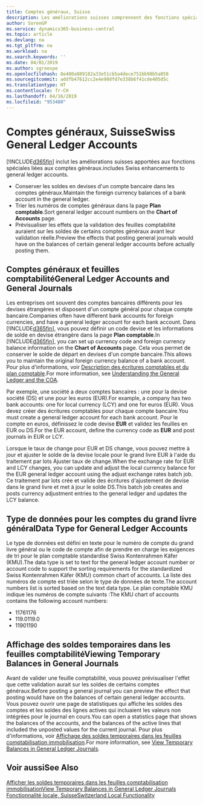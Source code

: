 ```yaml
---
title: Comptes généraux, Suisse
description: Les améliorations suisses comprennent des fonctions spéciales liées aux comptes généraux.
author: SorenGP
ms.service: dynamics365-business-central
ms.topic: article
ms.devlang: na
ms.tgt_pltfrm: na
ms.workload: na
ms.search.keywords: ''
ms.date: 04/01/2019
ms.author: sgroespe
ms.openlocfilehash: 8e480a889182a33e51cb5a4dece751bb98b5a058
ms.sourcegitcommit: addfb47612cc2e4e98dfd7e338b6f41cde405d5c
ms.translationtype: HT
ms.contentlocale: fr-CH
ms.lasthandoff: 04/16/2019
ms.locfileid: "953480"
---
```

# <a name="swiss-general-ledger-accounts"></a><span data-ttu-id="10eff-103">Comptes généraux, Suisse</span><span class="sxs-lookup"><span data-stu-id="10eff-103">Swiss General Ledger Accounts</span></span>
[!INCLUDE[d365fin](../../includes/d365fin_md.md)] <span data-ttu-id="10eff-104">inclut les améliorations suisses apportées aux fonctions spéciales liées aux comptes généraux.</span><span class="sxs-lookup"><span data-stu-id="10eff-104">includes Swiss enhancements to general ledger accounts.</span></span>

- <span data-ttu-id="10eff-105">Conserver les soldes en devises d'un compte bancaire dans les comptes généraux.</span><span class="sxs-lookup"><span data-stu-id="10eff-105">Maintain the foreign currency balances of a bank account in the general ledger.</span></span>  
- <span data-ttu-id="10eff-106">Trier les numéros de comptes généraux dans la page **Plan comptable**.</span><span class="sxs-lookup"><span data-stu-id="10eff-106">Sort general ledger account numbers on the **Chart of Accounts** page.</span></span>  
- <span data-ttu-id="10eff-107">Prévisualiser les effets que la validation des feuilles comptabilité auraient sur les soldes de certains comptes généraux avant leur validation réelle.</span><span class="sxs-lookup"><span data-stu-id="10eff-107">Preview the effects that posting general journals would have on the balances of certain general ledger accounts before actually posting them.</span></span>  

## <a name="general-ledger-accounts-and-general-journals"></a><span data-ttu-id="10eff-108">Comptes généraux et feuilles comptabilité</span><span class="sxs-lookup"><span data-stu-id="10eff-108">General Ledger Accounts and General Journals</span></span>  
<span data-ttu-id="10eff-109">Les entreprises ont souvent des comptes bancaires différents pour les devises étrangères et disposent d'un compte général pour chaque compte bancaire.</span><span class="sxs-lookup"><span data-stu-id="10eff-109">Companies often have different bank accounts for foreign currencies, and have a general ledger account for each bank account.</span></span> <span data-ttu-id="10eff-110">Dans [!INCLUDE[d365fin](../../includes/d365fin_md.md)], vous pouvez définir un code devise et les informations de solde en devise étrangère dans la page **Plan comptable**.</span><span class="sxs-lookup"><span data-stu-id="10eff-110">In [!INCLUDE[d365fin](../../includes/d365fin_md.md)], you can set up currency code and foreign currency balance information on the **Chart of Accounts** page.</span></span> <span data-ttu-id="10eff-111">Cela vous permet de conserver le solde de départ en devises d'un compte bancaire.</span><span class="sxs-lookup"><span data-stu-id="10eff-111">This allows you to maintain the original foreign currency balance of a bank account.</span></span> <span data-ttu-id="10eff-112">Pour plus d'informations, voir [Description des écritures comptables et du plan comptable](../../finance-general-ledger.md).</span><span class="sxs-lookup"><span data-stu-id="10eff-112">For more information, see [Understanding the General Ledger and the COA](../../finance-general-ledger.md).</span></span>  

<span data-ttu-id="10eff-113">Par exemple, une société a deux comptes bancaires : une pour la devise société (DS) et une pour les euros (EUR).</span><span class="sxs-lookup"><span data-stu-id="10eff-113">For example, a company has two bank accounts: one for local currency (LCY) and one for euros (EUR).</span></span> <span data-ttu-id="10eff-114">Vous devez créer des écritures comptables pour chaque compte bancaire.</span><span class="sxs-lookup"><span data-stu-id="10eff-114">You must create a general ledger account for each bank account.</span></span> <span data-ttu-id="10eff-115">Pour le compte en euros, définissez le code devise **EUR** et validez les feuilles en EUR ou DS.</span><span class="sxs-lookup"><span data-stu-id="10eff-115">For the EUR account, define the currency code as **EUR** and post journals in EUR or LCY.</span></span>  

<span data-ttu-id="10eff-116">Lorsque le taux de change pour EUR et DS change, vous pouvez mettre à jour et ajuster le solde de la devise locale pour le grand livre EUR à l'aide du traitement par lots Ajuster taux de change.</span><span class="sxs-lookup"><span data-stu-id="10eff-116">When the exchange rate for EUR and LCY changes, you can update and adjust the local currency balance for the EUR general ledger account using the adjust exchange rates batch job.</span></span> <span data-ttu-id="10eff-117">Ce traitement par lots crée et valide des écritures d'ajustement de devise dans le grand livre et met à jour le solde DS.</span><span class="sxs-lookup"><span data-stu-id="10eff-117">This batch job creates and posts currency adjustment entries to the general ledger and updates the LCY balance.</span></span>  

## <a name="data-type-for-general-ledger-accounts"></a><span data-ttu-id="10eff-118">Type de données pour les comptes du grand livre général</span><span class="sxs-lookup"><span data-stu-id="10eff-118">Data Type for General Ledger Accounts</span></span>  
<span data-ttu-id="10eff-119">Le type de données est défini en texte pour le numéro de compte du grand livre général ou le code de compte afin de prendre en charge les exigences de tri pour le plan comptable standardisé Swiss Kontenrahmen Käfer (KMU).</span><span class="sxs-lookup"><span data-stu-id="10eff-119">The data type is set to text for the general ledger account number or account code to support the sorting requirements for the standardized Swiss Kontenrahmen Käfer (KMU) common chart of accounts.</span></span> <span data-ttu-id="10eff-120">La liste des numéros de compte est triée selon le type de données de texte.</span><span class="sxs-lookup"><span data-stu-id="10eff-120">The account numbers list is sorted based on the text data type.</span></span> <span data-ttu-id="10eff-121">Le plan comptable KMU indique les numéros de compte suivants :</span><span class="sxs-lookup"><span data-stu-id="10eff-121">The KMU chart of accounts contains the following account numbers:</span></span>  

- <span data-ttu-id="10eff-122">1176</span><span class="sxs-lookup"><span data-stu-id="10eff-122">1176</span></span>  
- <span data-ttu-id="10eff-123">119.0</span><span class="sxs-lookup"><span data-stu-id="10eff-123">119.0</span></span>  
- <span data-ttu-id="10eff-124">1190</span><span class="sxs-lookup"><span data-stu-id="10eff-124">1190</span></span>  

## <a name="viewing-temporary-balances-in-general-journals"></a><span data-ttu-id="10eff-125">Affichage des soldes temporaires dans les feuilles comptabilité</span><span class="sxs-lookup"><span data-stu-id="10eff-125">Viewing Temporary Balances in General Journals</span></span>  
<span data-ttu-id="10eff-126">Avant de valider une feuille comptabilité, vous pouvez prévisualiser l'effet que cette validation aurait sur les soldes de certains comptes généraux.</span><span class="sxs-lookup"><span data-stu-id="10eff-126">Before posting a general journal you can preview the effect that posting would have on the balances of certain general ledger accounts.</span></span> <span data-ttu-id="10eff-127">Vous pouvez ouvrir une page de statistiques qui affiche les soldes des comptes et les soldes des lignes actives qui incluaient les valeurs non intégrées pour le journal en cours.</span><span class="sxs-lookup"><span data-stu-id="10eff-127">You can open a statistics page that shows the balances of the accounts, and the balances of the active lines that included the unposted values for the current journal.</span></span> <span data-ttu-id="10eff-128">Pour plus d'informations, voir [Affichage des soldes temporaires dans les feuilles comptabilisation immobilisation](how-to-view-temporary-balances-in-general-ledger-journals.md).</span><span class="sxs-lookup"><span data-stu-id="10eff-128">For more information, see [View Temporary Balances in General Ledger Journals](how-to-view-temporary-balances-in-general-ledger-journals.md).</span></span>  

## <a name="see-also"></a><span data-ttu-id="10eff-129">Voir aussi</span><span class="sxs-lookup"><span data-stu-id="10eff-129">See Also</span></span>

[<span data-ttu-id="10eff-130">Afficher les soldes temporaires dans les feuilles comptabilisation immobilisation</span><span class="sxs-lookup"><span data-stu-id="10eff-130">View Temporary Balances in General Ledger Journals</span></span>](how-to-view-temporary-balances-in-general-ledger-journals.md)  
[<span data-ttu-id="10eff-131">Fonctionnalité locale, Suisse</span><span class="sxs-lookup"><span data-stu-id="10eff-131">Switzerland Local Functionality</span></span>](switzerland-local-functionality.md)  
